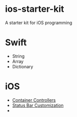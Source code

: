 # ios-starter-kit
A starter kit for iOS programming

# Swift
- String
- Array
- Dictionary

# iOS
- [Container Controllers](https://github.com/imudasirahmed/ios-starter-kit/blob/main/ios/container-controllers.md)
- [Status Bar Customization](https://github.com/imudasirahmed/ios-starter-kit/blob/main/ios/container-controllers.md)
- 
